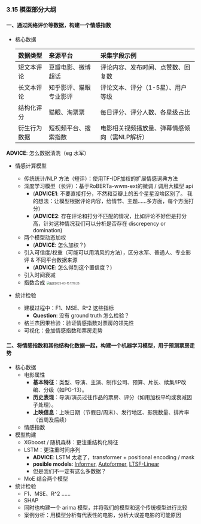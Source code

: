 ### 3.15 模型部分大纲

#### 一、通过网络评价等数据，构建一个情感指数

- 核心数据

  | 数据类型     | 来源平台               | 采集字段示例                                  |
  | :----------- | :--------------------- | :-------------------------------------------- |
  | 短文本评论   | 豆瓣电影、微博超话     | 评论内容、发布时间、点赞数、回复数            |
  | 长文本评论   | 知乎影评、猫眼专业影评 | 评论文本、评分（1-5星）、用户等级             |
  | 结构化评分   | 猫眼、淘票票           | 每日评分、评分人数、各星级占比                |
  | 衍生行为数据 | 短视频平台、搜索指数   | 电影相关视频播放量、弹幕情感倾向（需NLP解析） |

**ADVICE**: 怎么数据清洗（eg 水军）

- 情感计算模型

  - 传统统计/NLP 方法（短评）：使用TF-IDF加权的扩展情感词典方法
  - 深度学习模型（长评）：基于RoBERTa-wwm-ext的微调 / 调用大模型 api 
    - (**ADVICE1**: 不要直接打分，不然和豆瓣上的五个星星没啥区别了。 我的想法：让模型根据评论内容，给情节、主题……多方面，每个方面打分) 
    - (**ADVICE2**: 存在评论和打分不匹配的情况，比如评论不好但是打分高，针对这种情况我们可以分析是否存在 discrepency or domination)
  - 两个模型动态加权 
    - (**ADVICE**: 怎么加权？)
  - 引入可信度/权重（可能可以用清风的方法），区分水军、普通人、专业影评 & 不同平台数据来源 
    - (**ADVICE**: 怎么得到这个置信度？)
  - 引入时间衰减
  - 指数合成    <img src="/Users/ericgao/Library/Application Support/typora-user-images/截屏2025-03-15 17.18.25.png" alt="截屏2025-03-15 17.18.25" style="zoom:50%;" />

- 统计检验

  - 建模过程中：F1、MSE、R^2 这些指标
    - **Question**: 没有 ground truth 怎么检验？
  - 格兰杰因果检验：验证情感指数对票房的领先性
  - 可视化：叠加情感指数和票房走势
  

#### 二、将情感指数和其他结构化数据一起，构建一个机器学习模型，用于预测票房走势

- 核心数据
  - 电影属性
    - **基本特征**：类型、导演、主演、制作公司、预算、片长、续集/IP改编、分级（如PG-13）。
    - **历史表现**：导演/演员过往作品的票房、评分（如用加权平均或衰减因子处理）。
    - **上映信息**：上映日期（节假日/周末）、发行地区、影院数量、排片率（首周及后续）
  - 情感指数
- 模型构建
  - XGboost / 随机森林：更注重结构化特征
  - LSTM：更注重时间序列
    - **ADVICE**: LSTM 太老了，transformer + positional encoding / mask
    - **posible models**: [Informer](https://huggingface.co/blog/zh/informer), [Autoformer](https://huggingface.co/blog/zh/autoformer), [LTSF-Linear](https://arxiv.org/abs/2205.13504)
    - 但是我们不一定有这么多数据？
  - MoE 结合两个模型
- 统计检验
  - F1、MSE、R^2 ……
  - SHAP
  - 同时也构建一个 arima 模型，并将我们的模型和这个传统模型进行比较
  - 案例分析：用模型分析有代表性的电影，分析大误差电影的可能原因









